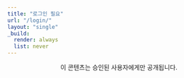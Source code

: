 ```yaml
---
title: "로그인 필요"
url: "/login/"
layout: "single"
_build:
  render: always
  list: never
---
```


<div style="text-align: center;">

<p data-netlify-identity-button></p>

이 콘텐츠는 승인된 사용자에게만 공개됩니다.

</div>
